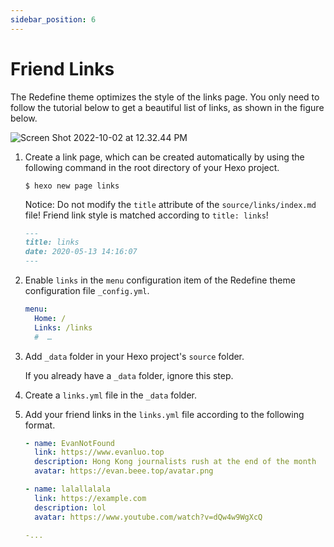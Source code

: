 ```yaml
---
sidebar_position: 6
---
```



# Friend Links

The Redefine theme optimizes the style of the links page. You only need to follow the tutorial below to get a beautiful list of links, as shown in the figure below.

![Screen Shot 2022-10-02 at 12.32.44 PM](https://evan.beee.top/img/Screen%20Shot%202022-10-02%20at%2012.32.44%20PM.png)

1. Create a link page, which can be created automatically by using the following command in the root directory of your Hexo project.

   ```shell
   $ hexo new page links
   ```

   Notice:
   Do not modify the `title` attribute of the `source/links/index.md` file!
   Friend link style is matched according to `title: links`!

   ```markdown
   ---
   title: links
   date: 2020-05-13 14:16:07
   ---
   ```

1. Enable `links` in the `menu` configuration item of the Redefine theme configuration file `_config.yml`.

   ```yaml
   menu:
     Home: /
     Links: /links
     #  …
   ```

1. Add `_data` folder in your Hexo project's `source` folder.

   If you already have a `_data` folder, ignore this step.

1. Create a `links.yml` file in the `_data` folder.

1. Add your friend links in the `links.yml` file according to the following format.

   ```yaml
   - name: EvanNotFound
     link: https://www.evanluo.top
     description: Hong Kong journalists rush at the end of the month
     avatar: https://evan.beee.top/avatar.png
   
   - name: lalallalala
     link: https://example.com
     description: lol
     avatar: https://www.youtube.com/watch?v=dQw4w9WgXcQ
   
   -...
   
   ```
